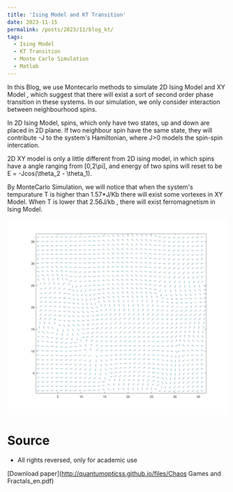 ```yaml
---
title: 'Ising Model and KT Transition'
date: 2023-11-15
permalink: /posts/2023/11/blog_kt/
tags:
  - Ising Model
  - KT Transition
  - Monte Carlo Simulation
  - Matlab
---
```


In this Blog, we use Montecarlo methods to simulate 2D Ising Model and XY Model , which suggest that there will exist a sort of second order phase transition in these systems. In our simulation, we only consider interaction between neighbourhood spins.  

In 2D Ising Model, spins, which only have two states, up and down are placed in 2D plane. If two neighbour spin have the same state, they will contribute -J to the system's Hamiltonian, where J>0 models the spin-spin intercation. 

2D XY model is only a little different from 2D ising model, in which spins have a angle ranging from [0,2\pi], and energy of two spins will reset to be E = -Jcos(\theta_2 - \theta_1). 

By MonteCarlo Simulation, we will notice that when the system's tempurature T is higher than 1.57*J/Kb there will exist some vortexes in XY Model. When T is lower that 2.56J/kb , there will exist ferromagnetism in Ising Model.

<img src='/images/KT_transition.jpg' alt="Vortexes"> 

Source
======
* All rights reversed, only for academic use

[Download paper](http://quantumopticss.github.io/files/Chaos Games and Fractals_en.pdf) 
